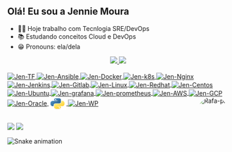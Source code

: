 ## Olá! Eu sou a Jennie Moura

- 👩‍💻 Hoje trabalho com Tecnlogia SRE/DevOps
- 📚 Estudando conceitos Cloud e DevOps
- 😁 Pronouns: ela/dela

<div align="center">
  <a href="https://github.com/jenniemoura">
  <img height="180em" src="https://github-readme-stats.vercel.app/api?username=jenniemoura&show_icons=true&theme=dark&include_all_commits=true&count_private=true"/>
  <img height="180em" src="https://github-readme-stats.vercel.app/api/top-langs/?username=jenniemoura&layout=compact&langs_count=7&theme=dark"/>
</div>
<div style="display: inline_block"><br>
  <img align="center" alt="Jen-TF" height="30" width="40" src="https://cdn.jsdelivr.net/gh/devicons/devicon/icons/terraform/terraform-original-wordmark.svg" />
  <img align="center" alt="Jen-Ansible" height="30" width="40" src="https://cdn.jsdelivr.net/gh/devicons/devicon/icons/ansible/ansible-original.svg" />
  <img align="center" alt="Jen-Docker" height="30" width="40" src="https://cdn.jsdelivr.net/gh/devicons/devicon/icons/docker/docker-original-wordmark.svg" />
  <img align="center" alt="Jen-k8s" height="30" width="40" src="https://cdn.jsdelivr.net/gh/devicons/devicon/icons/kubernetes/kubernetes-plain-wordmark.svg" />
  <img align="center" alt="Jen-Nginx" height="30" width="40" src="https://cdn.jsdelivr.net/gh/devicons/devicon/icons/nginx/nginx-original.svg" />
  <img align="center" alt="Jen-Jenkins" height="30" width="40" src="https://cdn.jsdelivr.net/gh/devicons/devicon/icons/jenkins/jenkins-original.svg" />
  <img align="center" alt="Jen-Gitlab" height="30" width="40" src="https://cdn.jsdelivr.net/gh/devicons/devicon/icons/gitlab/gitlab-original-wordmark.svg" />
  <img align="center" alt="Jen-Linux" height="30" width="40"src="https://cdn.jsdelivr.net/gh/devicons/devicon/icons/linux/linux-original.svg" />
  <img align="center" alt="Jen-Redhat" height="30" width="40"src="https://cdn.jsdelivr.net/gh/devicons/devicon/icons/redhat/redhat-original.svg" />                   <img align="center" alt="Jen-Centos" height="30" width="40" src="https://cdn.jsdelivr.net/gh/devicons/devicon/icons/centos/centos-original.svg" /> 
  <img align="center" alt="Jen-Ubuntu" height="30" width="40" src="https://cdn.jsdelivr.net/gh/devicons/devicon/icons/ubuntu/ubuntu-plain.svg" />          
  <img align="center" alt="Jen-grafana" height="30" width="40" src="https://cdn.jsdelivr.net/gh/devicons/devicon/icons/grafana/grafana-original-wordmark.svg" />
  <img align="center" alt="Jen-prometheus" height="30" width="40" src="https://cdn.jsdelivr.net/gh/devicons/devicon/icons/prometheus/prometheus-original.svg" />       <img align="center" alt="Jen-AWS" height="30" width="40"src="https://cdn.jsdelivr.net/gh/devicons/devicon/icons/amazonwebservices/amazonwebservices-original.svg" />
  <img align="center" alt="Jen-GCP" height="30" width="40" src="https://cdn.jsdelivr.net/gh/devicons/devicon/icons/googlecloud/googlecloud-original-wordmark.svg" />
  <img align="center" alt="Jen-Oracle" height="30" width="40" src="https://cdn.jsdelivr.net/gh/devicons/devicon/icons/oracle/oracle-original.svg" />
  <img align="center" alt="Jen-Python" height="30" width="40" src="https://raw.githubusercontent.com/devicons/devicon/master/icons/python/python-original.svg">
  <img align="center" alt="Jen-WP" height="30" width="40" src="https://cdn.jsdelivr.net/gh/devicons/devicon/icons/wordpress/wordpress-original.svg" />
  <img align="right" alt="Rafa-pic" height="150" style="border-radius:50px;"
  src="https://media.discordapp.net/attachments/639956127056134178/890373478988013628/Publicacoes_Instagram_1_1.png?width=676&height=676">
</div>     
          
##
<div> 
  <a href = "mailto:mundodevsecops@gmail.com"><img src="https://img.shields.io/badge/-Gmail-%23333?style=for-the-badge&logo=gmail&logoColor=white" target="_blank"></a>
  <a href="https://www.linkedin.com/in/jennie-moura/" target="_blank"><img src="https://img.shields.io/badge/-LinkedIn-%230077B5?style=for-the-badge&logo=linkedin&logoColor=white" target="_blank"></a> 
  
  ![Snake animation](https://github.com/jenniemoura/jenniemoura/blob/output/github-contribution-grid-snake.svg)
 
</div>
